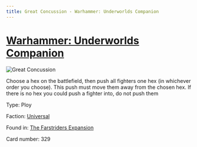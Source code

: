 ```yaml
---
title: Great Concussion - Warhammer: Underworlds Companion
---
```


# [Warhammer: Underworlds Companion](https://guidokessels.github.io/wh-underworlds)

  

![Great Concussion](https://warhammerunderworlds.com/wp-content/uploads/sites/6/2018/03/329_ENG.png)

Choose a hex on the battlefield, then push all fighters one hex (in whichever order you choose). This push must move them away from the chosen hex. If there is no hex you could push a fighter into, do not push them

Type: Ploy

Faction: [Universal](https://guidokessels.github.io/wh-underworlds/factions/universal)

Found in: [The Farstriders Expansion](https://guidokessels.github.io/wh-underworlds/locations/the-farstriders-expansion)

Card number: 329
